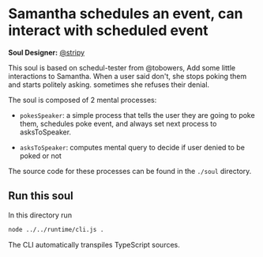 # Samantha schedules an event, can interact with scheduled event

**Soul Designer:** [@stripy](https://github.com/stripy1026)

This soul is based on schedul-tester from @tobowers,
Add some little interactions to Samantha.
When a user said don't, she stops poking them and starts politely asking.
sometimes she refuses their denial.

The soul is composed of 2 mental processes:

- `pokesSpeaker`: a simple process that tells the user they are going to poke them, schedules poke event, and always set next process to asksToSpeaker.

- `asksToSpeaker`: computes mental query to decide if user denied to be poked or not

The source code for these processes can be found in the `./soul` directory.

## Run this soul

In this directory run

```bash
node ../../runtime/cli.js .
```
The CLI automatically transpiles TypeScript sources.
